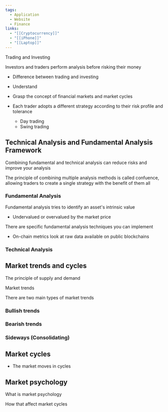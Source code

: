 ```yaml
---
tags:
  - Application
  - Website
  - Finance
links:
  - "[[Cryptocurrency]]"
  - "[[iPhone]]"
  - "[[Laptop]]"
---
```

Trading and Investing

Investors and traders perform analysis before risking their money

- Difference between trading and investing
- Understand 
- Grasp the concept of financial markets and market cycles

- Each trader adopts a different strategy according to their risk profile and tolerance
	- Day trading
	- Swing trading

## Technical Analysis and Fundamental Analysis Framework

 Combining fundamental and technical analysis can reduce risks and improve your analysis

The principle of combining multiple analysis methods is called confuence, allowing traders to create a single strategy with the benefit of them all

### Fundamental Analysis

Fundamental analysis tries to identify an asset's intrinsic value

- Undervalued or overvalued by the market price

There are specific fundamental analysis techniques you can implement

- On-chain metrics look at raw data available on public blockchains

### Technical Analysis

## Market trends and cycles

The principle of supply and demand

Market trends

There are two main types of market trends

### Bullish trends

### Bearish trends

### Sideways (Consolidating)

## Market cycles

- The market moves in cycles

## Market psychology

What is market psychology

How that affect market cycles